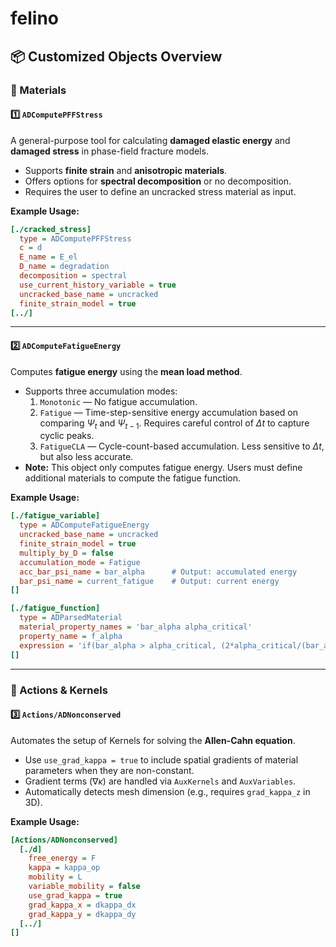 felino
=====

## 📦 Customized Objects Overview

### 📂 Materials

#### 1️⃣ `ADComputePFFStress`
A general-purpose tool for calculating **damaged elastic energy** and **damaged stress** in phase-field fracture models.
- Supports **finite strain** and **anisotropic materials**.
- Offers options for **spectral decomposition** or no decomposition.
- Requires the user to define an uncracked stress material as input.

**Example Usage:**
```ini
[./cracked_stress]
  type = ADComputePFFStress
  c = d
  E_name = E_el
  D_name = degradation
  decomposition = spectral
  use_current_history_variable = true
  uncracked_base_name = uncracked
  finite_strain_model = true
[../]
```

---

#### 2️⃣ `ADComputeFatigueEnergy`
Computes **fatigue energy** using the **mean load method**.
- Supports three accumulation modes:
  1. `Monotonic` — No fatigue accumulation.
  2. `Fatigue` — Time-step-sensitive energy accumulation based on comparing $\Psi_t$ and  $\Psi_{t-1}$. Requires careful control of $\Delta t$ to capture cyclic peaks.
  3. `FatigueCLA` — Cycle-count-based accumulation. Less sensitive to $\Delta t$, but also less accurate.
- **Note:** This object only computes fatigue energy. Users must define additional materials to compute the fatigue function.

**Example Usage:**
```ini
[./fatigue_variable]
  type = ADComputeFatigueEnergy
  uncracked_base_name = uncracked
  finite_strain_model = true
  multiply_by_D = false
  accumulation_mode = Fatigue
  acc_bar_psi_name = bar_alpha      # Output: accumulated energy
  bar_psi_name = current_fatigue    # Output: current energy
[]

[./fatigue_function]
  type = ADParsedMaterial
  material_property_names = 'bar_alpha alpha_critical'
  property_name = f_alpha
  expression = 'if(bar_alpha > alpha_critical, (2*alpha_critical/(bar_alpha + alpha_critical))^2, 1)'
[]
```

---

### 📂 Actions & Kernels

#### 3️⃣ `Actions/ADNonconserved`
Automates the setup of Kernels for solving the **Allen-Cahn equation**.
- Use `use_grad_kappa = true` to include spatial gradients of material parameters when they are non-constant.
- Gradient terms ($\nabla \kappa$) are handled via `AuxKernels` and `AuxVariables`.
- Automatically detects mesh dimension (e.g., requires `grad_kappa_z` in 3D).

**Example Usage:**
```ini
[Actions/ADNonconserved]
  [./d]
    free_energy = F
    kappa = kappa_op
    mobility = L
    variable_mobility = false
    use_grad_kappa = true
    grad_kappa_x = dkappa_dx
    grad_kappa_y = dkappa_dy
  [../]
[]
```

